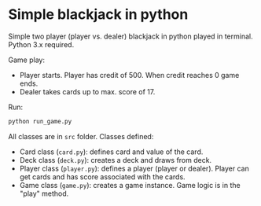 # Simple blackjack in python

Simple two player (player vs. dealer) blackjack in python played in terminal. Python 3.x required.

Game play:
- Player starts. Player has credit of 500. When credit reaches 0 game ends.
- Dealer takes cards up to max. score of 17.  

Run: 
```bash
python run_game.py
```

All classes are in ```src``` folder. Classes defined:
- Card class (```card.py```): defines card and value of the card.
- Deck class (```deck.py```): creates a deck and draws from deck.
- Player class (```player.py```): defines a player (player or dealer). Player can get cards and has score associated with the cards. 
- Game class (```game.py```): creates a game instance. Game logic is in the "play" method.



